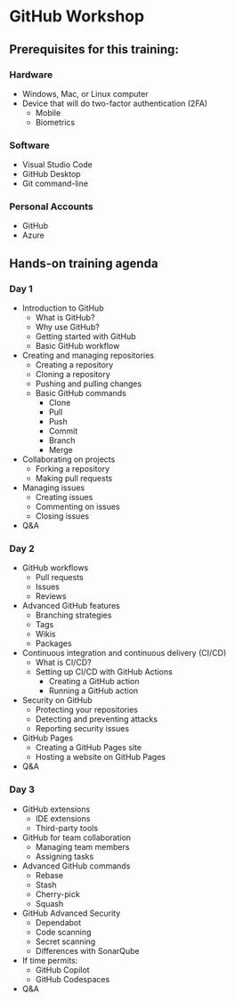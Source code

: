 # GitHub Workshop

## Prerequisites for this training:

### Hardware

- Windows, Mac, or Linux computer
- Device that will do two-factor authentication (2FA)
  - Mobile
  - Biometrics

### Software

- Visual Studio Code
- GitHub Desktop
- Git command-line

### Personal Accounts

- GitHub
- Azure

## Hands-on training agenda

### Day 1

- Introduction to GitHub
  - What is GitHub?
  - Why use GitHub?
  - Getting started with GitHub
  - Basic GitHub workflow
- Creating and managing repositories
  - Creating a repository
  - Cloning a repository
  - Pushing and pulling changes
  - Basic GitHub commands
    - Clone
    - Pull
    - Push
    - Commit
    - Branch
    - Merge
- Collaborating on projects
  - Forking a repository
  - Making pull requests
- Managing issues
  - Creating issues
  - Commenting on issues
  - Closing issues
- Q&A

### Day 2

- GitHub workflows
  - Pull requests
  - Issues
  - Reviews
- Advanced GitHub features
  - Branching strategies
  - Tags
  - Wikis
  - Packages
- Continuous integration and continuous delivery (CI/CD)
  - What is CI/CD?
  - Setting up CI/CD with GitHub Actions
    - Creating a GitHub action
    - Running a GitHub action
- Security on GitHub
  - Protecting your repositories
  - Detecting and preventing attacks
  - Reporting security issues
- GitHub Pages
  - Creating a GitHub Pages site
  - Hosting a website on GitHub Pages
- Q&A

### Day 3

- GitHub extensions
  - IDE extensions
  - Third-party tools
- GitHub for team collaboration
  - Managing team members
  - Assigning tasks
- Advanced GitHub commands
  - Rebase
  - Stash
  - Cherry-pick
  - Squash
- GitHub Advanced Security
  - Dependabot
  - Code scanning
  - Secret scanning
  - Differences with SonarQube
- If time permits:
  - GitHub Copilot
  - GitHub Codespaces
- Q&A
